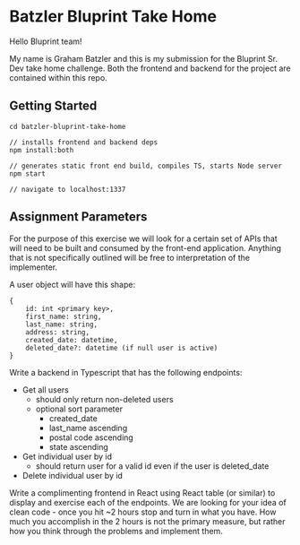 # Batzler Bluprint Take Home

Hello Bluprint team!

My name is Graham Batzler and this is my submission for the Bluprint Sr. Dev take home challenge. Both the frontend and backend for the project are contained within this repo.

## Getting Started

```
cd batzler-bluprint-take-home

// installs frontend and backend deps
npm install:both

// generates static front end build, compiles TS, starts Node server
npm start

// navigate to localhost:1337
```

## Assignment Parameters

For the purpose of this exercise we will look for a certain set of APIs that will need to be built and consumed by the front-end application. Anything that is not specifically outlined will be free to interpretation of the implementer.

A user object will have this shape:
```
{
    id: int <primary key>,
    first_name: string,
    last_name: string,
    address: string,
    created_date: datetime,
    deleted_date?: datetime (if null user is active)
}
```

Write a backend in Typescript that has the following endpoints:

* Get all users
    * should only return non-deleted users
    * optional sort parameter
        * created_date
        * last_name ascending
        * postal code ascending
        * state ascending
* Get individual user by id
    * should return user for a valid id even if the user is deleted_date
* Delete individual user by id


Write a complimenting frontend in React using React table (or similar) to display and exercise each of the endpoints. We are looking for your idea of clean code - once you hit ~2 hours stop and turn in what you have. How much you accomplish in the 2 hours is not the primary measure, but rather how you think through the problems and implement them.
